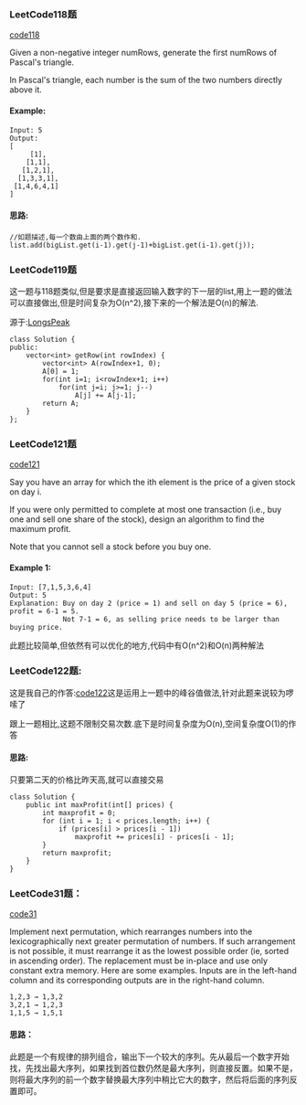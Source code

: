 ### LeetCode118题
[code118](/LeetCode_Array/Pascal'sTriangle.java)

Given a non-negative integer numRows, generate the first numRows of Pascal's triangle.


In Pascal's triangle, each number is the sum of the two numbers directly above it.

#### Example:

```
Input: 5
Output:
[
     [1],
    [1,1],
   [1,2,1],
  [1,3,3,1],
 [1,4,6,4,1]
]
```
#### 思路:
```
//如题描述,每一个数由上面的两个数作和.
list.add(bigList.get(i-1).get(j-1)+bigList.get(i-1).get(j));
```
### LeetCode119题
这一题与118题类似,但是要求是直接返回输入数字的下一层的list,用上一题的做法可以直接做出,但是时间复杂为O(n^2),接下来的一个解法是O(n)的解法.

源于:[LongsPeak](https://leetcode.com/problems/pascals-triangle-ii/discuss/38420/Here-is-my-brief-O(k)-solution)

```
class Solution {
public:
    vector<int> getRow(int rowIndex) {
        vector<int> A(rowIndex+1, 0);
        A[0] = 1;
        for(int i=1; i<rowIndex+1; i++)
            for(int j=i; j>=1; j--)
                A[j] += A[j-1];
        return A;
    }
};
```
### LeetCode121题
[code121](/LeetCode_Array/maxProfit_1.java)

Say you have an array for which the ith element is the price of a given stock on day i.

If you were only permitted to complete at most one transaction (i.e., buy one and sell one share of the stock), design an algorithm to find the maximum profit.

Note that you cannot sell a stock before you buy one.
#### Example 1:
```
Input: [7,1,5,3,6,4]
Output: 5
Explanation: Buy on day 2 (price = 1) and sell on day 5 (price = 6), profit = 6-1 = 5.
             Not 7-1 = 6, as selling price needs to be larger than buying price.
```

此题比较简单,但依然有可以优化的地方,代码中有O(n^2)和O(n)两种解法
### LeetCode122题:
这是我自己的作答:[code122](/LeetCode_Array/maxProfit_02.java)这是运用上一题中的峰谷值做法,针对此题来说较为啰嗦了

跟上一题相比,这题不限制交易次数.底下是时间复杂度为O(n),空间复杂度O(1)的作答

#### 思路:
只要第二天的价格比昨天高,就可以直接交易
```
class Solution {
    public int maxProfit(int[] prices) {
        int maxprofit = 0;
        for (int i = 1; i < prices.length; i++) {
            if (prices[i] > prices[i - 1])
                maxprofit += prices[i] - prices[i - 1];
        }
        return maxprofit;
    }
}
```
### LeetCode31题：
[code31](/LeetCode_Array/nextPermutation.py)

Implement next permutation, which rearranges numbers into the lexicographically next greater permutation of numbers.
If such arrangement is not possible, it must rearrange it as the lowest possible order (ie, sorted in ascending order).
The replacement must be in-place and use only constant extra memory.
Here are some examples. Inputs are in the left-hand column and its corresponding outputs are in the right-hand column.

```
1,2,3 → 1,3,2
3,2,1 → 1,2,3
1,1,5 → 1,5,1
```
#### 思路：
此题是一个有规律的排列组合，输出下一个较大的序列。先从最后一个数字开始找，先找出最大序列，如果找到首位数仍然是最大序列，则直接反置。如果不是，则将最大序列的前一个数字替换最大序列中稍比它大的数字，然后将后面的序列反置即可。


